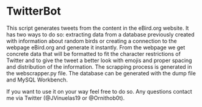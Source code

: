# TwitterBot
This script generates tweets from the content in the eBird.org website. It has two ways to do so: extracting data from a database previously created with information
about random birds or creating a connection to the webpage eBird.org and generate it instantly. From the webpage we get concrete data that will be formatted to fit the
character restrictions of Twitter and to give the tweet a better look with emojis and proper spacing and distribution of the information.
The scrapping process is generated in the webscrapper.py file. The database can be generated with the dump file and MySQL Workbench.

If you want to use it on your way feel free to do so. Any questions contact me via Twitter (@JVinuelas19 or @Ornithob0t).
